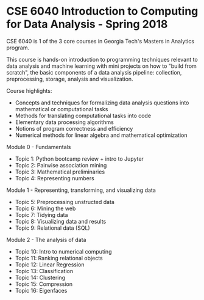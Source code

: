 # CSE 6040 Introduction to Computing for Data Analysis - Spring 2018

CSE 6040 is 1 of the 3 core courses in Georgia Tech's Masters in Analytics program.

This course is hands-on introduction to programming techniques relevant to data analysis and machine learning with mini projects on how to "build from scratch", the basic components of a data analysis pipeline: collection, preprocessing, storage, analysis and visualization. 

Course highlights:
* Concepts and techniques for formalizing data analysis questions into mathematical or computational tasks
* Methods for translating computational tasks into code
* Elementary data processing algorithms
* Notions of program correctness and efficiency
* Numerical methods for linear algebra and mathematical optimization

Module 0 - Fundamentals
* Topic 1: Python bootcamp review  + intro to Jupyter
* Topic 2: Pairwise association mining
* Topic 3: Mathematical preliminaries
* Topic 4: Representing numbers

Module 1 - Representing, transforming, and visualizing data
* Topic 5: Preprocessing unstructed data
* Topic 6: Mining the web
* Topic 7: Tidying data
* Topic 8: Visualizing data and results
* Topic 9: Relational data (SQL)

Module 2 - The analysis of data 
* Topic 10: Intro to numerical computing
* Topic 11: Ranking relational objects
* Topic 12: Linear Regression
* Topic 13: Classification
* Topic 14: Clustering
* Topic 15: Compression
* Topic 16: Eigenfaces 
